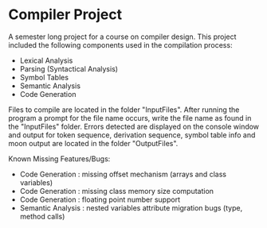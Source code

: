 # Compiler Project 
A semester long project for a course on compiler design. This project included the following components used in
the compilation process:

  * Lexical Analysis
  * Parsing (Syntactical Analysis)
  * Symbol Tables 
  * Semantic Analysis
  * Code Generation

Files to compile are located in the folder "InputFiles". After running the program a prompt for the file name occurs, 
write the file name as found in the "InputFiles" folder. Errors detected are displayed on the console window and output
for token sequence, derivation sequence, symbol table info and moon output are located in the folder "OutputFiles".

Known Missing Features/Bugs:
  * Code Generation : missing offset mechanism (arrays and class variables)
  * Code Generation : missing class memory size computation 
  * Code Generation : floating point number support
  * Semantic Analysis : nested variables attribute migration bugs (type, method calls)
